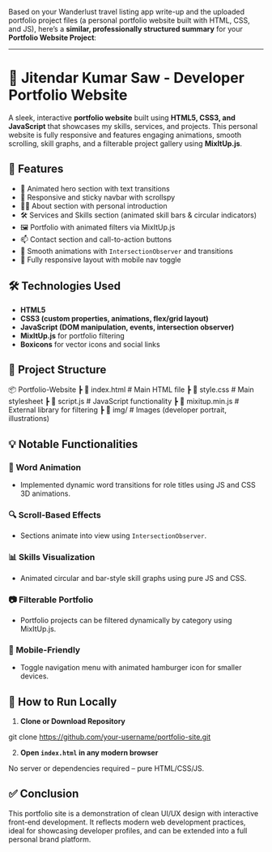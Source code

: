 Based on your Wanderlust travel listing app write-up and the uploaded portfolio project files (a personal portfolio website built with HTML, CSS, and JS), here’s a **similar, professionally structured summary** for your **Portfolio Website Project**:

---

# 💼 Jitendar Kumar Saw - Developer Portfolio Website

A sleek, interactive **portfolio website** built using **HTML5, CSS3, and JavaScript** that showcases my skills, services, and projects. This personal website is fully responsive and features engaging animations, smooth scrolling, skill graphs, and a filterable project gallery using **MixItUp.js**.



## 🚀 Features

* 🎨 Animated hero section with text transitions
* 📱 Responsive and sticky navbar with scrollspy
* 🧑‍💼 About section with personal introduction
* 🛠️ Services and Skills section (animated skill bars & circular indicators)
* 🖼️ Portfolio with animated filters via MixItUp.js
* 📫 Contact section and call-to-action buttons
* 🌈 Smooth animations with `IntersectionObserver` and transitions
* 📱 Fully responsive layout with mobile nav toggle



## 🛠️ Technologies Used

* **HTML5**
* **CSS3 (custom properties, animations, flex/grid layout)**
* **JavaScript (DOM manipulation, events, intersection observer)**
* **MixItUp.js** for portfolio filtering
* **Boxicons** for vector icons and social links



## 📁 Project Structure


📦 Portfolio-Website
┣ 📄 index.html        # Main HTML file
┣ 📄 style.css         # Main stylesheet
┣ 📄 script.js         # JavaScript functionality
┣ 📄 mixitup.min.js    # External library for filtering
┣ 📂 img/              # Images (developer portrait, illustrations)



## 💡 Notable Functionalities

### 🔄 Word Animation

* Implemented dynamic word transitions for role titles using JS and CSS 3D animations.

### 🔍 Scroll-Based Effects

* Sections animate into view using `IntersectionObserver`.

### 📊 Skills Visualization

* Animated circular and bar-style skill graphs using pure JS and CSS.

### 📷 Filterable Portfolio

* Portfolio projects can be filtered dynamically by category using MixItUp.js.

### 📱 Mobile-Friendly

* Toggle navigation menu with animated hamburger icon for smaller devices.



## 📌 How to Run Locally

1. **Clone or Download Repository**

git clone https://github.com/your-username/portfolio-site.git


2. **Open `index.html` in any modern browser**

 No server or dependencies required – pure HTML/CSS/JS.



## ✅ Conclusion

This portfolio site is a demonstration of clean UI/UX design with interactive front-end development. It reflects modern web development practices, ideal for showcasing developer profiles, and can be extended into a full personal brand platform.


